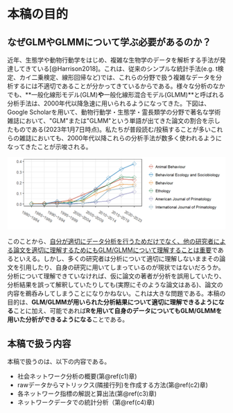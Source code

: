 # 本稿の目的    
## なぜGLMやGLMMについて学ぶ必要があるのか？    
近年、生態学や動物行動学をはじめ、複雑な生物学のデータを解析する手法が発達してきている[@Harrison2018]。これは、従来のシンプルな統計手法(e.g. t検定、カイ二乗検定、線形回帰など)では、これらの分野で扱う複雑なデータを分析するには不適切であることが分かってきているからである。様々な分析のなかでも、**一般化線形モデル(GLM)**や**一般化線形混合モデル(GLMM)**と呼ばれる分析手法は、2000年代以降急速に用いられるようになってきた。下図は、Google Scholarを用いて、動物行動学・生態学・霊長類学の分野で著名な学術雑誌において、"GLM"または"GLMM"という単語が出てきた論文の割合を示したものである(2023年1月7日時点)。私たちが普段読む/投稿することが多いこれらの雑誌においても、2000年代以降これらの分析手法が数多く使われるようになってきたことが示唆される。

![GLMまたはGLMMという単語を含む論文の割合](image/p_journal.png)  

このことから、<u>自分が適切にデータ分析を行うためだけでなく、他の研究者による論文を適切に理解するためにもGLM/GLMMについて理解することは重要</u>であるといえる。しかし、多くの研究者は分析について適切に理解しないままその論文を引用したり、自身の研究に用いてしまっているのが現状ではないだろうか。分析について理解できていなければ、仮に論文の著者が分析を誤用していたり、分析結果を誤って解釈していたりしても(実際にそのような論文はある)、論文の内容を鵜呑みしてしまうことになりかねない。これは大きな問題である。本稿の目的は、**GLM/GLMMが用いられた分析結果について適切に理解できるようになる**ことに加え、可能であれば**Rを用いて自身のデータについてもGLM/GLMMを用いた分析ができるようになる**ことである。  

## 本稿で扱う内容   
本稿で扱うのは、以下の内容である。

- 社会ネットワーク分析の概要(第\@ref(c1)章)
- rawデータからマトリックス(隣接行列)を作成する方法(第\@ref(c2)章)  
- 各ネットワーク指標の解説と算出法(第\@ref(c3)章)   
- ネットワークデータでの統計分析（第\@ref(c4)章)  
